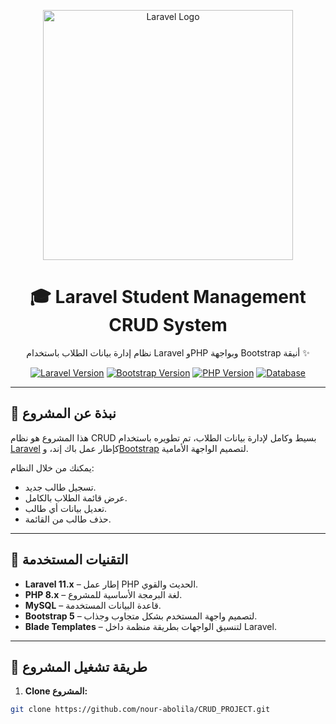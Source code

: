 <p align="center">
  <img src="https://raw.githubusercontent.com/laravel/art/master/logo-lockup/5%20SVG/2%20CMYK/1%20Full%20Color/laravel-logolockup-cmyk-red.svg" alt="Laravel Logo" width="400">
</p>

<h1 align="center">🎓 Laravel Student Management CRUD System</h1>

<p align="center">
  نظام إدارة بيانات الطلاب باستخدام Laravel وPHP وبواجهة Bootstrap أنيقة ✨
</p>

<p align="center">
  <a href="https://laravel.com"><img src="https://img.shields.io/badge/Laravel-12.x-red?style=flat-square&logo=laravel" alt="Laravel Version"></a>
  <a href="https://getbootstrap.com"><img src="https://img.shields.io/badge/Bootstrap-5.x-purple?style=flat-square&logo=bootstrap" alt="Bootstrap Version"></a>
  <a href="#"><img src="https://img.shields.io/badge/PHP-8.x-blue?style=flat-square&logo=php" alt="PHP Version"></a>
  <a href="#"><img src="https://img.shields.io/badge/MySQL-Database-orange?style=flat-square&logo=mysql" alt="Database"></a>
</p>

---

## 📝 نبذة عن المشروع

هذا المشروع هو نظام CRUD بسيط وكامل لإدارة بيانات الطلاب، تم تطويره باستخدام [Laravel](https://laravel.com) كإطار عمل باك إند، و[Bootstrap](https://getbootstrap.com) لتصميم الواجهة الأمامية.

يمكنك من خلال النظام:
- تسجيل طالب جديد.
- عرض قائمة الطلاب بالكامل.
- تعديل بيانات أي طالب.
- حذف طالب من القائمة.

---

## 🧰 التقنيات المستخدمة

- **Laravel 11.x** – إطار عمل PHP الحديث والقوي.
- **PHP 8.x** – لغة البرمجة الأساسية للمشروع.
- **MySQL** – قاعدة البيانات المستخدمة.
- **Bootstrap 5** – لتصميم واجهة المستخدم بشكل متجاوب وجذاب.
- **Blade Templates** – لتنسيق الواجهات بطريقة منظمة داخل Laravel.

---

## 🚀 طريقة تشغيل المشروع

1. **Clone المشروع:**

```bash
git clone https://github.com/nour-abolila/CRUD_PROJECT.git

